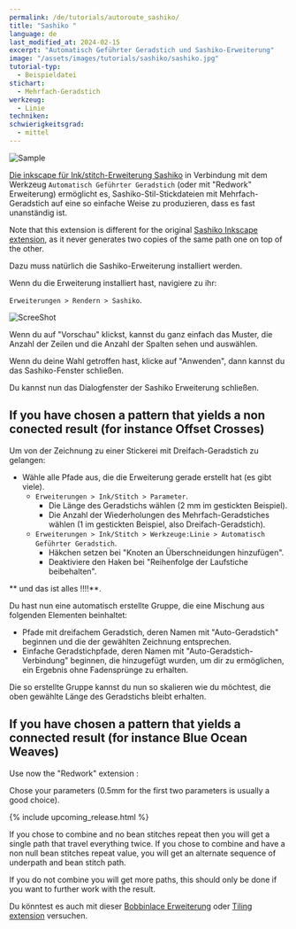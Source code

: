 ```yaml
---
permalink: /de/tutorials/autoroute_sashiko/
title: "Sashiko "
language: de
last_modified_at: 2024-02-15
excerpt: "Automatisch Geführter Geradstich und Sashiko-Erweiterung"
image: "/assets/images/tutorials/sashiko/sashiko.jpg"
tutorial-typ:
  - Beispieldatei
stichart:
  - Mehrfach-Geradstich
werkzeug:
  - Linie
techniken:
schwierigkeitsgrad: 
  - mittel
---
```



![Sample](/assets/images/tutorials/sashiko/sashiko.jpg)

[Die inkscape  für Ink/stitch-Erweiterung Sashiko](https://gitlab.com/kaalleen/sashiko-inkscape-extension) in Verbindung mit dem Werkzeug  `Automatisch Geführter Geradstich` (oder  mit "Redwork" Erweiterung) ermöglicht es, Sashiko-Stil-Stickdateien mit Mehrfach-Geradstich auf eine so einfache Weise zu produzieren, dass es fast unanständig ist.

Note that this extension is different for  the  original [Sashiko Inkscape extension](https://inkscape.org/~FractalLotus/%E2%98%85sashiko-stitching-patterns), as it never generates two copies of the same path one on  top of the other.


Dazu muss natürlich die Sashiko-Erweiterung installiert werden. 

Wenn du die Erweiterung installiert hast, navigiere zu ihr:

`Erweiterungen > Rendern > Sashiko`. 

![ScreeShot](/assets/images/tutorials/sashiko/Sashiko1.jpg)

Wenn du auf "Vorschau" klickst, kannst du ganz einfach das Muster, die Anzahl der Zeilen und die Anzahl der Spalten sehen und auswählen.

Wenn du deine Wahl getroffen hast, klicke auf "Anwenden", dann kannst du das Sashiko-Fenster schließen.

Du kannst nun das Dialogfenster der Sashiko Erweiterung schließen.

## If you have chosen a pattern that yields a non conected result (for instance Offset Crosses) 

Um von der Zeichnung zu einer Stickerei mit Dreifach-Geradstich zu gelangen:
* Wähle alle Pfade aus, die die Erweiterung gerade erstellt hat (es gibt viele).
  * `Erweiterungen > Ink/Stitch > Parameter`. 
    * Die Länge des Geradstichs wählen (2 mm im gestickten Beispiel).
     * Die Anzahl der Wiederholungen des Mehrfach-Geradstiches wählen (1 im gestickten Beispiel, also Dreifach-Geradstich).
  * `Erweiterungen > Ink/Stitch > Werkzeuge:Linie > Automatisch Geführter Geradstich`. 
    * Häkchen setzen bei "Knoten an Überschneidungen hinzufügen".
    * Deaktiviere den Haken bei "Reihenfolge der Laufstiche beibehalten".

** und das ist alles !!!!**.

 
Du hast nun eine automatisch erstellte Gruppe, die eine Mischung aus folgenden Elementen beinhaltet:
* Pfade mit dreifachem Geradstich, deren Namen mit "Auto-Geradstich" beginnen und die der gewählten Zeichnung entsprechen.
* Einfache Geradstichpfade, deren Namen mit "Auto-Geradstich-Verbindung" beginnen, die hinzugefügt wurden, um dir zu ermöglichen, ein Ergebnis ohne Fadensprünge zu erhalten.

Die so erstellte Gruppe kannst du nun so skalieren wie du möchtest, die oben gewählte Länge des Geradstichs bleibt erhalten. 

## If you have chosen a pattern that yields a connected result (for instance Blue Ocean Weaves) 

Use now the "Redwork"  extension :

Chose your  parameters (0.5mm for the first two parameters is usually a good choice).

{% include upcoming_release.html %}

If you chose  to combine  and no  bean stitches repeat then you will get a single path that travel everything twice.
If you chose to combine  and have a non null bean stitches repeat value, you will get an alternate sequence of underpath and bean stitch path.

If you do not combine you will get more paths, this should only be done if you want to further work with the result.



Du könntest es auch mit dieser [Bobbinlace Erweiterung](https://d-bl.github.io/inkscape-bobbinlace)  oder [Tiling extension](https://inkscape.org/fr/~cwant/%E2%98%85inkscape-tiling-extension+2) versuchen.
